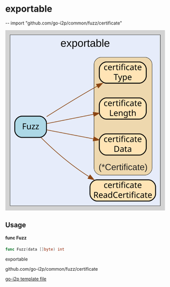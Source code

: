 # exportable
--
    import "github.com/go-i2p/common/fuzz/certificate"

![exportable.svg](exportable.svg)



## Usage

#### func  Fuzz

```go
func Fuzz(data []byte) int
```



exportable 

github.com/go-i2p/common/fuzz/certificate

[go-i2p template file](/template.md)
